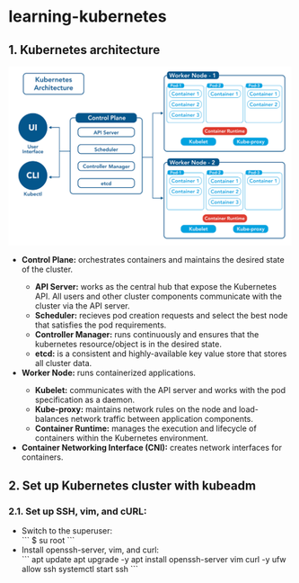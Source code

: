 # learning-kubernetes

## 1. Kubernetes architecture

<p align="center">
    <img src="https://github.com/nitsvutt/learning-kubernetes/blob/main/image/kubernetes-architecture-diagram.png" title="Kubernetes architecture" alt="kubernetes architecture" width=700/>
</p>

<p>
    <ul>
        <li><b>Control Plane:</b> orchestrates containers and maintains the desired state of the cluster.</li>
        <ul>
            <li><b>API Server:</b> works as the central hub that expose the Kubernetes API. All users and other cluster components communicate with the cluster via the API server.</li>
            <li><b>Scheduler:</b> recieves pod creation requests and select the best node that satisfies the pod requirements.</li>
            <li><b>Controller Manager:</b> runs continuously and ensures that the kubernetes resource/object is in the desired state.</li>
            <li><b>etcd:</b> is a consistent and highly-available key value store that stores all cluster data.</li>
        </ul>
        <li><b>Worker Node:</b> runs containerized applications.</li>
        <ul>
            <li><b>Kubelet:</b> communicates with the API server and works with the pod specification as a daemon.</li>
            <li><b>Kube-proxy:</b> maintains network rules on the node and load-balances network traffic between application components.</li>
            <li><b>Container Runtime:</b> manages the execution and lifecycle of containers within the Kubernetes environment.</li>
        </ul>
        <li><b>Container Networking Interface (CNI):</b> creates network interfaces for containers.</li>
    </ul>
</p>

## 2. Set up Kubernetes cluster with kubeadm

### 2.1. Set up SSH, vim, and cURL:
<ul>
    <li>Switch to the superuser: </li>
    ```
    $ su root
    ```
    <li>Install openssh-server, vim, and curl: </li>
    ```
    apt update
    apt upgrade -y
    apt install openssh-server vim curl -y
    ufw allow ssh
    systemctl start ssh
    ```
</ul>